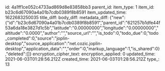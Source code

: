 id: 4a1ff1ce052c4733ad869d8e83858bb3
parent_id: 
item_type: 1
item_id: b23c6d67090a4a01b7cdb0389f8b8591
item_updated_time: 1622683250035
title_diff: 
body_diff: 
metadata_diff: {"new":{"id":"b23c6d67090a4a01b7cdb0389f8b8591","parent_id":"621257b1dfe44f53a6da18e3827d1c5b","latitude":"0.00000000","longitude":"0.00000000","altitude":"0.0000","author":"","source_url":"","is_todo":0,"todo_due":0,"todo_completed":0,"source":"joplin-desktop","source_application":"net.cozic.joplin-desktop","application_data":"","order":0,"markup_language":1,"is_shared":0},"deleted":[]}
encryption_cipher_text: 
encryption_applied: 0
updated_time: 2021-06-03T01:28:56.212Z
created_time: 2021-06-03T01:28:56.212Z
type_: 13